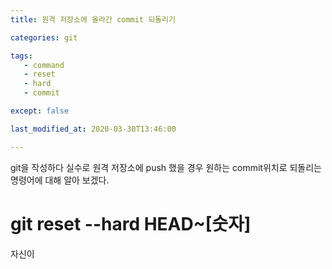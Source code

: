 ```yaml
---
title: 원격 저장소에 올라간 commit 되돌리기

categories: git

tags:
   - command
   - reset
   - hard
   - commit

except: false

last_modified_at: 2020-03-30T13:46:00

---
```

git을 작성하다 실수로 원격 저장소에 push 했을 경우 원하는 commit위치로 되돌리는 명령어에 대해 알아 보겠다.

# git reset --hard HEAD~[숫자]
자신이 


<!--stackedit_data:
eyJoaXN0b3J5IjpbLTkxNjc3NzAxMF19
-->